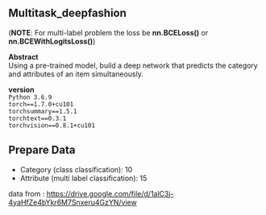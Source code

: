 ## Multitask_deepfashion
(**NOTE**: For multi-label problem the loss  be **nn.BCELoss()** or **nn.BCEWithLogitsLoss()**)


**Abstract**  
Using a pre-trained model, build a deep network that predicts the category and attributes of an item simultaneously. 

**version** <br>
`Python 3.6.9` <br> 
`torch==1.7.0+cu101` <br>
`torchsummary==1.5.1` <br>
`torchtext==0.3.1` <br>
`torchvision==0.8.1+cu101`


## Prepare Data
   
*  Category (class classification): 10  
*  Attribute (multi label classification): 15

data from : https://drive.google.com/file/d/1alC3j-4yaHfZe4bYkr6M7Snxeru4GzYN/view 

